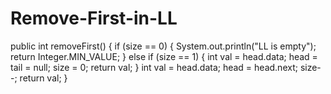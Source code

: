 # Remove-First-in-LL

public int removeFirst() {
        if (size == 0) {
            System.out.println("LL is empty");
            return Integer.MIN_VALUE;
        } else if (size == 1) {
            int val = head.data;
            head = tail = null;
            size = 0;
            return val;
        }
        int val = head.data;
        head = head.next;
        size--;
        return val;
    }